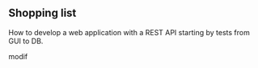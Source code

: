 ## Shopping list

How to develop a web application with a REST API starting by tests from GUI to DB.

modif

